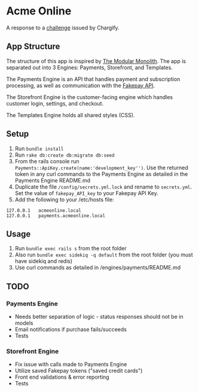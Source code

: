 # Acme Online

A response to a [challenge](https://gist.github.com/speric/bef88f6d0276e762316a073da81bbd35) issued by Chargify.

## App Structure

The structure of this app is inspired by [The Modular Monolith](https://medium.com/@dan_manges/the-modular-monolith-rails-architecture-fb1023826fc4]). The app is separated out into 3 Engines: Payments, Storefront, and Templates.

The Payments Engine is an API that handles payment and subscription processing, as well as communication with the [Fakepay API](https://www.fakepay.io/).

The Storefront Engine is the customer-facing engine which handles customer login, settings, and checkout.

The Templates Engine holds all shared styles (CSS).

## Setup

1. Run `bundle install`
2. Run `rake db:create db:migrate db:seed`
3. From the rails console run `Payments::ApiKey.create(name:'development_key'')`. Use the returned token in any curl commands to the Payments Engine as detailed in the Payments Engine README.md
4. Duplicate the file `/config/secrets.yml.lock` and rename to `secrets.yml`. Set the value of `fakepay_API_key` to your Fakepay API Key.
5. Add the following to your /etc/hosts file:
```
127.0.0.1	acmeonline.local
127.0.0.1	payments.acmeonline.local
```

## Usage

1. Run `bundle exec rails s` from the root folder
2. Also run `bundle exec sidekiq -q default` from the root folder (you must have sidekiq and redis)
3. Use curl commands as detailed in /engines/payments/README.md

## TODO

### Payments Engine

- Needs better separation of logic - status responses should not be in models
- Email notifications if purchase fails/succeeds
- Tests

### Storefront Engine
- Fix issue with calls made to Payments Engine
- Utilize saved Fakepay tokens ("saved credit cards")
- Front end validations & error reporting
- Tests